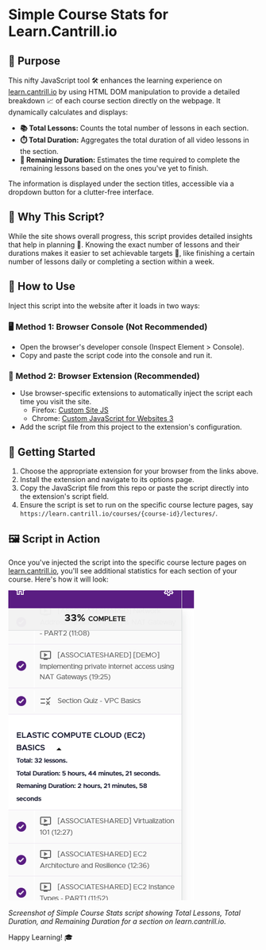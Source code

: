 # Simple Course Stats for Learn.Cantrill.io 

## 🎯 Purpose

This nifty JavaScript tool 🛠️ enhances the learning experience on [learn.cantrill.io](https://learn.cantrill.io) by using HTML DOM manipulation to provide a detailed breakdown 📈 of each course section directly on the webpage. It dynamically calculates and displays:

- **📚 Total Lessons:** Counts the total number of lessons in each section.
- **⏱️ Total Duration:** Aggregates the total duration of all video lessons in the section.
- **🏁 Remaining Duration:** Estimates the time required to complete the remaining lessons based on the ones you've yet to finish.

The information is displayed under the section titles, accessible via a dropdown button for a clutter-free interface. 

## 🧐 Why This Script?

While the site shows overall progress, this script provides detailed insights that help in planning 🚀. Knowing the exact number of lessons and their durations makes it easier to set achievable targets 🎯, like finishing a certain number of lessons daily or completing a section within a week.

## 📝 How to Use

Inject this script into the website after it loads in two ways:

### 🖥️ Method 1: Browser Console (Not Recommended)

- Open the browser's developer console (Inspect Element > Console).
- Copy and paste the script code into the console and run it.

### 🧩 Method 2: Browser Extension (Recommended)

- Use browser-specific extensions to automatically inject the script each time you visit the site.
  - Firefox: [Custom Site JS](https://addons.mozilla.org/en-US/firefox/addon/custom-site-js/)
  - Chrome: [Custom JavaScript for Websites 3](https://chrome.google.com/webstore/detail/custom-javascript-for-web/fadhnaamieppahmfbeppffbpfkkiohdl?hl=en-GB)
- Add the script file from this project to the extension's configuration.

## 🚀 Getting Started

1. Choose the appropriate extension for your browser from the links above.
2. Install the extension and navigate to its options page.
3. Copy the JavaScript file from this repo or paste the script directly into the extension's script field.
4. Ensure the script is set to run on the specific course lecture pages, say `https://learn.cantrill.io/courses/{course-id}/lectures/`.

## 🖼️ Script in Action

Once you've injected the script into the specific course lecture pages on [learn.cantrill.io](https://learn.cantrill.io), you'll see additional statistics for each section of your course. Here's how it will look:

![Course Statistics Example](demo.png)

*Screenshot of Simple Course Stats script showing Total Lessons, Total Duration, and Remaining Duration for a section on learn.cantrill.io.*

Happy Learning! 🎓
